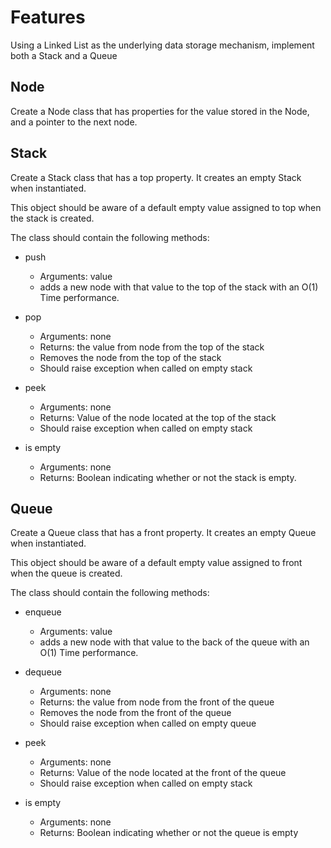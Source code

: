 # Features

Using a Linked List as the underlying data storage mechanism, implement both a Stack and a Queue

## Node

Create a Node class that has properties for the value stored in the Node, and a pointer to the next node.

## Stack

Create a Stack class that has a top property. It creates an empty Stack when instantiated.

This object should be aware of a default empty value assigned to top when the stack is created.

The class should contain the following methods:

- push
  - Arguments: value
  - adds a new node with that value to the top of the stack with an O(1) Time performance.

- pop
  - Arguments: none
  - Returns: the value from node from the top of the stack
  - Removes the node from the top of the stack
  - Should raise exception when called on empty stack

- peek
  - Arguments: none
  - Returns: Value of the node located at the top of the stack
  - Should raise exception when called on empty stack

- is empty
  - Arguments: none
  - Returns: Boolean indicating whether or not the stack is empty.

## Queue
  
Create a Queue class that has a front property. It creates an empty Queue when instantiated.

This object should be aware of a default empty value assigned to front when the queue is created.

The class should contain the following methods:

- enqueue
  - Arguments: value
  - adds a new node with that value to the back of the queue with  an O(1) Time performance.

- dequeue
  - Arguments: none
  - Returns: the value from node from the front of the queue
  - Removes the node from the front of the queue
  - Should raise exception when called on empty queue

- peek
  - Arguments: none
  - Returns: Value of the node located at the front of the queue
  - Should raise exception when called on empty stack

- is empty
  - Arguments: none
  - Returns: Boolean indicating whether or not the queue is empty
